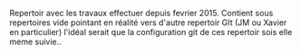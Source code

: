 Repertoir avec les travaux effectuer depuis fevrier 2015.
Contient sous repertoires vide pointant en réalité vers d'autre repertoir GIt (JM ou Xavier en particulier) l'idéal serait que la configuration git de ces repertoir sois elle meme suivie..

